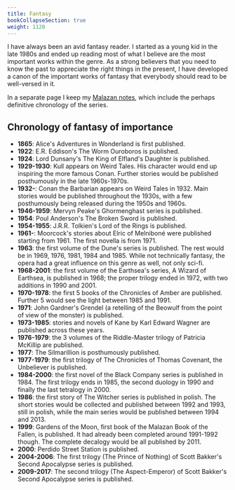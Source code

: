 ```yaml
---
title: Fantasy
bookCollapseSection: true
weight: 1120
---
```


I have always been an avid fantasy reader. I started as a young kid in the late 1980s and ended up reading most of what I believe are the most important works within the genre. As a strong believers that you need to know the past to appreciate the right things in the present, I have developed a canon of the important works of fantasy that everybody should read to be well-versed in it.

In a separate page I keep my [Malazan notes](../malazan), which include the perhaps definitive chronology of the series.

## Chronology of fantasy of importance

* **1865**: Alice's Adventures in Wonderland is first published.
* **1922**: E.R. Eddison's The Worm Ouroboros is published.
* **1924**: Lord Dunsany's The King of Elfland's Daughter is published.
* **1929-1930**: Kull appears on Weird Tales. His character would end up inspiring the more famous Conan. Further stories would be published posthumously in the late 1960s-1970s.
* **1932-**: Conan the Barbarian appears on Weird Tales in 1932. Main stories would be published throughout the 1930s, with a few posthumously being released during the 1950s and 1960s.
* **1946-1959**: Mervyn Peake's Ghormenghast series is published.
* **1954**: Poul Anderson's The Broken Sword is published.
* **1954-1955**: J.R.R. Tolkien's Lord of the Rings is published.
* **1961-**: Moorcock's stories about Elric of Melniboné were published starting from 1961. The first novella is from 1971.
* **1963**: the first volume of the Dune's series is published. The rest would be in 1969, 1976, 1981, 1984 and 1985. While not technically fantasy, the opera had a great influence on this genre as well, not only sci-fi.
* **1968-2001**: the first volume of the Earthsea's series, A Wizard of Earthsea, is published in 1968; the proper trilogy ended in 1972, with two additions in 1990 and 2001.
* **1970-1978**: the first 5 books of the Chronicles of Amber are published. Further 5 would see the light between 1985 and 1991.
* **1971**: John Gardner's Grendel (a retelling of the Beowulf from the point of view of the monster) is published.
* **1973-1985**: stories and novels of Kane by Karl Edward Wagner are published across these years.
* **1976-1979**: the 3 volumes of the Riddle-Master trilogy of Patricia McKillip are published.
* **1977**: The Silmarillion is posthumously published.
* **1977-1979**: the first trilogy of The Chronicles of Thomas Covenant, the Unbeliever is published.
* **1984-2000**: the first novel of the Black Company series is published in 1984. The first trilogy ends in 1985, the second duology in 1990 and finally the last tetralogy in 2000.
* **1986**: the first story of The Witcher series is published in polish. The short stories would be collected and published between 1992 and 1993, still in polish, while the main series would be published between 1994 and 2013.
* **1999**: Gardens of the Moon, first book of the Malazan Book of the Fallen, is published. It had already been completed around 1991-1992 though. The complete decalogy would be all published by 2011.
* **2000**: Perdido Street Station is published.
* **2004-2006**: The first trilogy (The Prince of Nothing) of Scott Bakker's Second Apocalypse series is published.
* **2009-2017**: The second trilogy (The Aspect-Emperor) of Scott Bakker's Second Apocalypse series is published.
